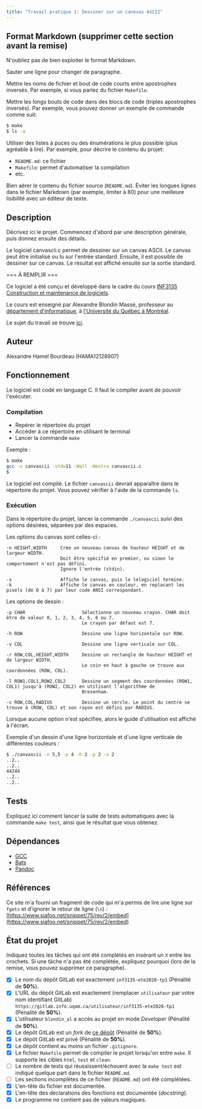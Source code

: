 ```yaml
---
title: "Travail pratique 1: Dessiner sur un canevas ASCII"
---
```


## Format Markdown (supprimer cette section avant la remise)

N'oubliez pas de bien exploiter le format Markdown.

Sauter une ligne pour changer de paragraphe.

Mettre les noms de fichier et bout de code courts entre apostrophes inversés.
Par exemple, si vous parlez du fichier `Makefile`.

Mettre les longs bouts de code dans des blocs de code (triples apostrophes
inversés). Par exemple, vous pouvez donner un exemple de commande comme suit:

```sh
$ make
$ ls -a
```

Utiliser des listes à puces ou des énumérations le plus possible (plus agréable
à lire). Par exemple, pour décrire le contenu du projet:

* `README.md`: ce fichier
* `Makefile`: permet d'automatiser la compilation
* etc.

Bien aérer le contenu du fichier source (`README.md`). Éviter les longues
lignes dans le fichier Markdown (par exemple, limiter à 80) pour une meilleure
lisibilité avec un éditeur de texte.

## Description

Décrivez ici le projet. Commencez d'abord par une description générale, puis
donnez ensuite des détails. 

Le logiciel canvascii.c permet de dessiner sur un canvas ASCII. Le canvas peut être initialisé ou lu sur l'entrée standard. Ensuite, il est possible de dessiner sur ce canvas. Le résultat est affiché ensuite sur la sortie standard.

=== À REMPLIR ===

Ce logiciel a été conçu et développé dans le cadre du cours [INF3135 Construction et maintenance de logiciels](https://etudier.uqam.ca/cours?sigle=INF3135).

Le cours est enseigné par Alexandre Blondin Massé, professeur au [département d'informatique](http://info.uqam.ca/), à [l'Université du Québec à Montréal](https://uqam.ca/).

Le sujet du travail se trouve [ici](sujet.md).

## Auteur

Alexandre Hamel Bourdeau (HAMA12128907)

## Fonctionnement

Le logiciel est codé en language C. Il faut le compiler avant de pouvoir l'exécuter.

### Compilation

* Repérer le répertoire du projet
* Accéder à ce répertoire en utilisant le terminal
* Lancer la commande `make`

Exemple :

```sh
$ make
gcc -o canvascii -std=11 -Wall -Wextra canvascii.c
$
```

Le logiciel est compilé. Le fichier `canvascii` devrait apparaître dans le répertoire du projet. Vous pouvez vérifier à l'aide de la commande `ls`.

### Exécution

Dans le répertoire du projet, lancer la commande `./canvascii` suivi des options désirées, séparées par des espaces.

Les options du canvas sont celles-ci :

```text
-n HEIGHT,WIDTH     Crée un nouveau canvas de hauteur HEIGHT et de largeur WIDTH.
                    Doit être spécifié en premier, ou sinon le comportement n'est pas défini.
                    Ignore l'entrée (stdin).

-s                  Affiche le canvas, puis le lelogiciel termine.
-k                  Affiche le canvas en couleur, en replacant les pixels (de 0 à 7) par leur code ANSI correspondant.
```

Les options de dessin :
```text
-p CHAR                     Sélectionne un nouveau crayon. CHAR doit être de valeur 0, 1, 2, 3, 4, 5, 6 ou 7.
                            Le crayon par défaut est 7.

-h ROW                      Dessine une ligne horizontale sur ROW.

-v COL                      Dessine une ligne verticale sur COL.

-r ROW,COL,HEIGHT,WIDTH     Dessine un rectangle de hauteur HEIGHT et de largeur WIDTH.
                            Le coin en haut à gauche se trouve aux coordonnées (ROW, COL).
                            
-l ROW1,COL1,ROW2,COL2      Dessine un segment des coordonnées (ROW1, COL1) jusqu'à (ROW2, COL2) en utilisant l'algorithme de 
                            Bresenham.
                            
-c ROW,COL,RADIUS           Dessine un cercle. Le point du centre se trouve à (ROW, COL) et son rayon est défini par RADIUS.          
```
Lorsque aucune option n'est spécifiée, alors le guide d'utilisation est affiché à l'écran.

Exemple d'un dessin d'une ligne horizontale et d'une ligne verticale de différentes couleurs :

```sh
$ ./canvascii -n 5,5 -p 4 -h 2 -p 2 -v 2
..2..
..2..
44244
..2..
..2..
```

## Tests

Expliquez ici comment lancer la suite de tests automatiques avec la commande
`make test`, ainsi que le résultat que vous obtenez.

## Dépendances

* [GCC](https://gcc.gnu.org/)
* [Bats](https://github.com/bats-core/bats-core)
* [Pandoc](https://pandoc.org/)

## Références

Ce site m'a fourni un fragment de code qui m'a permis de lire une ligne sur `fgets` et d'ignorer le retour de ligne (`\n`) :
[https://www.siafoo.net/snippet/75/rev/2/embed](https://www.siafoo.net/snippet/75/rev/2/embed)

## État du projet

Indiquez toutes les tâches qui ont été complétés en insérant un `X` entre les
crochets. Si une tâche n'a pas été complétée, expliquez pourquoi (lors de la
remise, vous pouvez supprimer ce paragraphe).

* [x] Le nom du dépôt GitLab est exactement `inf3135-ete2020-tp1` (Pénalité de
  **50%**).
* [x] L'URL du dépôt GitLab est exactement (remplacer `utilisateur` par votre
  nom identifiant GitLab) `https://gitlab.info.uqam.ca/utilisateur/inf3135-ete2020-tp1`
  (Pénalité de **50%**).
* [x] L'utilisateur `blondin_al` a accès au projet en mode *Developer*
  (Pénalité de **50%**).
* [x] Le dépôt GitLab est un *fork* de [ce
  dépôt](https://gitlab.info.uqam.ca/inf3135-ete2020/inf3135-ete2020-tp1)
  (Pénalité de **50%**).
* [x] Le dépôt GitLab est privé (Pénalité de **50%**).
* [x] Le dépôt contient au moins un fichier `.gitignore`.
* [x] Le fichier `Makefile` permet de compiler le projet lorsqu'on entre
  `make`. Il supporte les cibles `html`, `test` et `clean`.
* [ ] Le nombre de tests qui réussissent/échouent avec la `make test` est
  indiqué quelque part dans le fichier `README.md`.
* [ ] Les sections incomplètes de ce fichier (`README.md`) ont été complétées.
* [x] L'en-tête du fichier est documentée.
* [x] L'en-tête des déclarations des fonctions est documentée (*docstring*).
* [x] Le programme ne contient pas de valeurs magiques.
